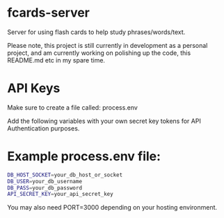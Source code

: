# fcards-server
Server for using flash cards to help study phrases/words/text.

Please note, this project is still currently in development as a personal project, and am currently working on polishing up the code, this README.md etc in my spare time.

# API Keys
Make sure to create a file called:
process.env

Add the following variables with your own secret key tokens for API Authentication purposes.

# Example process.env file:

```bash
DB_HOST_SOCKET=your_db_host_or_socket
DB_USER=your_db_username
DB_PASS=your_db_password
API_SECRET_KEY=your_api_secret_key
```

You may also need
PORT=3000 depending on your hosting environment.
